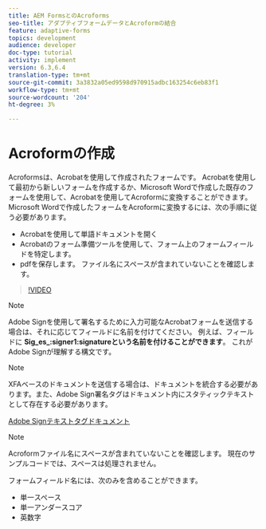 ```yaml
---
title: AEM FormsとのAcroforms
seo-title: アダプティブフォームデータとAcroformの結合
feature: adaptive-forms
topics: development
audience: developer
doc-type: tutorial
activity: implement
version: 6.3,6.4
translation-type: tm+mt
source-git-commit: 3a3832a05ed9598d970915adbc163254c6eb83f1
workflow-type: tm+mt
source-wordcount: '204'
ht-degree: 3%

---
```



# Acroformの作成

Acroformsは、Acrobatを使用して作成されたフォームです。 Acrobatを使用して最初から新しいフォームを作成するか、Microsoft Wordで作成した既存のフォームを使用して、Acrobatを使用してAcroformに変換することができます。 Microsoft Wordで作成したフォームをAcroformに変換するには、次の手順に従う必要があります。

* Acrobatを使用して単語ドキュメントを開く
* Acrobatのフォーム準備ツールを使用して、フォーム上のフォームフィールドを特定します。
* pdfを保存します。 ファイル名にスペースが含まれていないことを確認します。


>[!VIDEO](https://video.tv.adobe.com/v/22575?quality=9&learn=on)

>[!NOTE]
>
>Adobe Signを使用して署名するために入力可能なAcrobatフォームを送信する場合は、それに応じてフィールドに名前を付けてください。 例えば、フィールドに **Sig_es_:signer1:signatureという名前を付けることができます**。 これがAdobe Signが理解する構文です。

>[!NOTE]
>
>XFAベースのドキュメントを送信する場合は、ドキュメントを統合する必要があります。また、Adobe Sign署名タグはドキュメント内にスタティックテキストとして存在する必要があります。

[Adobe Signテキストタグドキュメント](https://helpx.adobe.com/jp/sign/using/text-tag.html)

>[!NOTE]
>
>Acroformファイル名にスペースが含まれていないことを確認します。 現在のサンプルコードでは、スペースは処理されません。
>
>フォームフィールド名には、次のみを含めることができます。
>
>* 単一スペース
>* 単一アンダースコア
>* 英数字

